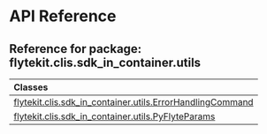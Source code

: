 # API Reference

## Reference for package: flytekit.clis.sdk_in_container.utils

| Classes  |
| :------------- |
| [flytekit.clis.sdk_in_container.utils.ErrorHandlingCommand](flytekit_clis_sdk_in_container_utils_errorhandlingcommand) |
| [flytekit.clis.sdk_in_container.utils.PyFlyteParams](flytekit_clis_sdk_in_container_utils_pyflyteparams) |
